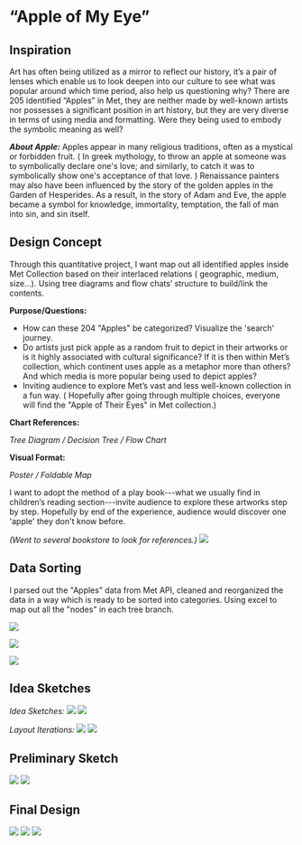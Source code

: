 # “Apple of My Eye”

## Inspiration
Art has often being utilized as a mirror to reflect our history, it’s a pair of lenses which enable us to look deepen into our culture to see what was popular around which time period, also help us questioning why? There are 205 identified “Apples” in Met, they are neither made by well-known artists nor possesses a significant position in art history, but they are very diverse in terms of using media and formatting. Were they being used to embody the symbolic meaning as well?

***About Apple:***
Apples appear in many religious traditions, often as a mystical or forbidden fruit.  ( In greek mythology, to throw an apple at someone was to symbolically declare one's love; and similarly, to catch it was to symbolically show one's acceptance of that love. ) Renaissance painters may also have been influenced by the story of the golden apples in the Garden of Hesperides. As a result, in the story of Adam and Eve, the apple became a symbol for knowledge, immortality, temptation, the fall of man into sin, and sin itself.


## Design Concept
Through this quantitative project, I want map out all identified apples inside Met Collection based on their interlaced relations ( geographic, medium, size...). Using tree diagrams and flow chats’ structure to build/link the contents.

**Purpose/Questions:** 

 - How can these 204 "Apples" be categorized? Visualize the 'search' journey.
 - Do artists just pick apple as a random fruit to depict in their artworks or is it highly associated with cultural significance? If it is then within Met’s collection, which continent uses apple as a metaphor more than others? And which media is more popular being used to depict apples?
 - Inviting audience to explore Met’s vast and less well-known collection in a fun way. ( Hopefully after going through multiple choices, everyone will find the "Apple of Their Eyes" in Met collection.)

**Chart References:**

*Tree Diagram / Decision Tree / Flow Chart*

**Visual Format:**

*Poster / Foldable Map*

I want to adopt the method of a play book---what we usually find in children’s reading section---invite audience to explore these artworks step by step. Hopefully by end of the experience, audience would discover one 'apple' they don't know before.

*(Went to several bookstore to look for references.)*
![](MoodBoard.jpg)



## Data Sorting
I parsed out the "Apples" data from Met API, cleaned and reorganized the data in a way which is ready to be sorted into categories. Using excel to map out all the "nodes" in each tree branch.

![](DataSorting1.jpg)

![](DataSorting2.jpg)

![](DataSorting3.jpg)

## Idea Sketches
*Idea Sketches:*
![](LayoutIterations1.jpg)
![](LayoutIterations2.jpg)

*Layout Iterations:*
![](OldSketch1.jpg)
![](OldSketch2.jpg)



## Preliminary Sketch
![](SecondDraft1.png)
![](SecondDraft2.jpg)


## Final Design
![](Final_Apple.png)
![](Final_KeyPage1.png)
![](Final_KeyPage2.png)


